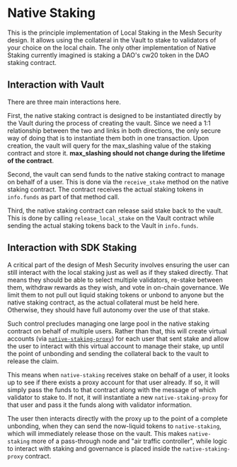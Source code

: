 # Native Staking

This is the principle implementation of Local Staking in the Mesh Security design. It allows
using the collateral in the Vault to stake to validators of your choice on the local chain.
The only other implementation of Native Staking currently imagined is staking a DAO's cw20 token
in the DAO staking contract.

## Interaction with Vault

There are three main interactions here.

First, the native staking contract is designed to be instantiated directly by the Vault during the process
of creating the vault. Since we need a 1:1 relationship between the two and links in both directions,
the only secure way of doing that is to instantiate them both in one transaction. Upon creation, the vault
will query for the max_slashing value of the staking contract and store it. **max_slashing should not change during
the lifetime of the contract**.

Second, the vault can send funds to the native staking contract to manage on behalf of a user. This is done via the
`receive_stake` method on the native staking contract. The contract receives the actual staking tokens in `info.funds`
as part of that method call.

Third, the native staking contract can release said stake back to the vault. This is done by calling `release_local_stake`
on the Vault contract while sending the actual staking tokens back to the Vault in `info.funds`.

## Interaction with SDK Staking

A critical part of the design of Mesh Security involves ensuring the user can still interact with the local staking just as well as if they
staked directly. That means they should be able to select multiple validators, re-stake between them, withdraw rewards as they wish,
and vote in on-chain governance. We limit them to not pull out liquid staking tokens or unbond to anyone but the native staking
contract, as the actual collateral must be held here. Otherwise, they should have full autonomy over the use of that stake.

Such control precludes managing one large pool in the native staking contract on behalf of multiple users. Rather than that, this
will create virtual accounts (via [`native-staking-proxy`](../native-staking-proxy)) for each user that sent stake and allow the
user to interact with this virtual account to manage their stake, up until the point of unbonding and sending the collateral back to
the vault to release the claim.

This means when `native-staking` receives stake on behalf of a user, it looks up to see if there exists a proxy account for that user already.
If so, it will simply pass the funds to that contract along with the message of which validator to stake to. If not, it will instantiate
a new `native-staking-proxy` for that user and pass it the funds along with validator information.

The user then interacts directly with the proxy up to the point of a complete unbonding, when they can send the now-liquid tokens
to `native-staking`, which will immediately release those on the vault. This makes `native-staking` more of a pass-through node and
"air traffic controller", while logic to interact with staking and governance is placed inside the `native-staking-proxy` contract.

